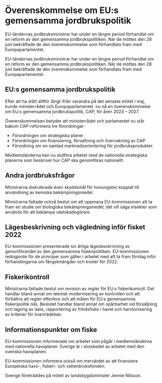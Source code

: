 # Överenskommelse om EU:s gemensamma jordbrukspolitik

EU-ländernas jordbruksministrar har under en längre period förhandlat om en reform av den gemensamma jordbrukspolitiken. När de möttes den 28 juni bekräftade de den överenskommelse som förhandlats fram med Europaparlamentet.

EU-ländernas jordbruksministrar har under en längre period förhandlat om en reform av den gemensamma jordbrukspolitiken. När de möttes den 28 juni bekräftade de den överenskommelse som förhandlats fram med Europaparlamentet.

## EU:s gemensamma jordbrukspolitik

Efter att ha stått alltför långt ifrån varandra på det senaste mötet i maj, kunde ministerrådet och Europaparlamentet  nu nå en överenskommelse om EU:s gemensamma jordbrukspolitik, CAP, för åren 2023 – 2027.

Överenskommelsen betyder att ministerrådet och parlamentet nu står bakom CAP-reformens tre förordningar:

* Förordningen om strategiska planer
* Förordningen om finansiering, förvaltning och övervakning av CAP
* Förordning om en samlad marknadsorientering för jordbruksprodukter.

Medlemsländerna kan nu slutföra arbetet med de nationella strategiska planerna som beskriver hur CAP ska genomföras nationellt.

## Andra jordbruksfrågor

Ministrarna diskuterade även skyddsmål för honungsbin kopplat till användning av kemiska bekämpningsmedel.

Ministrarna fattade också beslut om att uppmana EU-kommissionen att ta fram en studie om biologiska bekämpningsmedel, det vill säga insekter som används för att bekämpa västskadegörare.

## Lägesbeskrivning och vägledning inför fisket 2022

EU-kommissionen presenterade sin årliga lägesbeskrivning av genomförandet av den gemensamma fiskeripolitiken. EU-kommissionen redogjorde för de principer som gäller i arbetet med att ta fram förslag inför förhandlingarna om fångstmängder och kvoter för 2022.

## Fiskerikontroll

Ministrarna fattade beslut om revision av regler för EU:s fiskerikontroll. Det handlar bland annat om teknisk modernisering av kontrollen och att förbättra att regler efterlevs och att målen för EU:s gemensamma fiskeripolitik nås. Beslutet handlar bland annat om spårbarhet vid försäljning och lagring av data, rapportering av fritidsfiske i havet och harmonisering av kriterier för överträdelser.

## Informationspunkter om fiske

EU-kommissionen informerade om arbetet som pågår i medlemsländerna med nationella havsplaner. Sverige är i slutskedet av arbetet med den svenska havsplanen.

EU-kommissionen informera också om mervärdet av att finansiera Europeiska havs-, fiskeri- och vattenbruksfonden.

Sverige företräddes på mötet av landsbygdsminister Jennie Nilsson.
